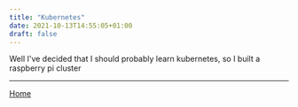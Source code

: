 ```yaml
---
title: "Kubernetes"
date: 2021-10-13T14:55:05+01:00
draft: false
---
```

Well I've decided that I should probably learn kubernetes, so I built a raspberry pi cluster

---

[Home](/)
